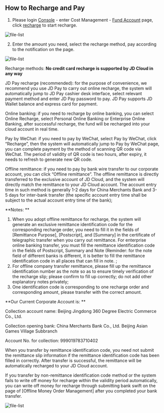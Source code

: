 ## How to Recharge and Pay
1. Please login [Console](https://console.jdcloud.com/) - enter Cost Management - [Fund Account](https://uc.jdcloud.com/cost/capital/capital-overview) page, click [recharge](https://uc.jdcloud.com/cost/capital/recharge) to start recharge.

![file-list](https://github.com/jdcloudcom/cn/blob/edit/image/Charge/%E5%85%85%E5%80%BC1.png)

2. Enter the amount you need, select the recharge method, pay according to the notification on the page.

![file-list](https://github.com/jdcloudcom/cn/blob/edit/image/Charge/%E5%85%85%E5%80%BC2.jpg)

 

Recharge methods: **No credit card recharge is supported by JD Cloud in any way**

JD Pay recharge (recommended): for the purpose of convenience, we recommend you use JD Pay to carry out online recharge, the system will automatically jump to JD Pay cashier desk interface, select relevant payment method and enter JD Pay password to pay. JD Pay supports JD Wallet balance and express card for payment.

Online banking: if you need to recharge by online banking, you can select Online Recharge, select Personal Online Banking or Enterprise Online Banking, after successful recharge, the fund will be recharged into your cloud account in real time.

Pay by WeChat: if you need to pay by WeChat, select Pay by WeChat, click “Recharge”, then the system will automatically jump to Pay by WeChat page, you can complete payment by the method of scanning QR code via WeChat. The period of validity of QR code is two hours, after expiry, it needs to refresh to generate new QR code.

Offline remittance: if you need to pay by bank wire transfer to our corporate account, you can click “Offline remittance”. The offline remittance is directly transferred to the exclusive account of JD Cloud, and the system will directly match the remittance to your JD Cloud account. The account entry time in such method is generally 1-2 days for China Merchants Bank and 3-5 days for inter-bank transfer (the specific account entry time shall be subject to the actual account entry time of the bank);

**Notes: **

1. When you adopt offline remittance for recharge, the system will generate an exclusive remittance identification code for the corresponding recharge order, you need to fill it in the fields of [Remittance Purpose], [Postscript], and [Summary] in the certificate of telegraphic transfer when you carry out remittance. For enterprise online banking transfer, you must fill the remittance identification code in the fields of Postscript, Summary and Note (Reminder: for the note field of different banks is different, it is better to fill the remittance identification code in all places that can fill in note. ;
2. For offline company transfer remittance, please fill up the remittance identification number as the note so as to ensure timely verification of the recharge slip; please confirm to fill up correctly; do not add other explanatory notes privately;
3. One identification code is corresponding to one recharge order and corresponding amount, please transfer with the correct amount.



**Our Current Corporate Account is: **

Collection account name: Beijing Jingdong 360 Degree Electric Commerce Co., Ltd.

Collection opening bank: China Merchants Bank Co., Ltd. Beijing Asian Games Village Subbranch

Account No. for collection: 999019783710402

When you transfer by remittance identification code, you need not submit the remittance slip information if the remittance identification code has been filled in correctly. After transfer is successful, the remittance will be automatically recharged to your JD Cloud account.

If you transfer by non-remittance identification code method or the system fails to write off money for recharge within the validity period automatically, you can write off money for recharge through submitting bank swift on the page of [Offline Money Order Management] after you completed your bank transfer.

![file-list](https://github.com/jdcloudcom/cn/blob/edit/image/Charge/%E5%85%85%E5%80%BC3.jpg)
